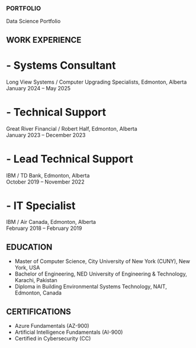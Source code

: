 ### PORTFOLIO
Data Science Portfolio

## WORK EXPERIENCE 
# - Systems Consultant                                                                                
  Long View Systems / Computer Upgrading Specialists, Edmonton, Alberta  
  January 2024 – May 2025
  
# - Technical Support                                                                         
  Great River Financial / Robert Half, Edmonton, Alberta                                                       
  January 2023 – December 2023 

# - Lead Technical Support                                                              
  IBM / TD Bank, Edmonton, Alberta    
  October 2019 – November 2022 

# - IT Specialist                                      
  IBM / Air Canada, Edmonton, Alberta  
  February 2018 – February 2019


## EDUCATION 
- Master of Computer Science, City University of New York (CUNY), New York, USA 
- Bachelor of Engineering, NED University of Engineering & Technology, Karachi, Pakistan 
- Diploma in Building Environmental Systems Technology, NAIT, Edmonton, Canada 

## CERTIFICATIONS  
- Azure Fundamentals (AZ-900) 
- Artificial Intelligence Fundamentals (AI-900)  
- Certified in Cybersecurity (CC) 
